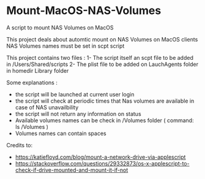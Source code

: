 # Mount-MacOS-NAS-Volumes
A script to mount NAS Volumes on MacOS

This project deals about automtic mount on NAS Volumes on MacOS clients
NAS Volumes names must be set in scpt script

This project contains two files :
1- The script itself an scpt file to be added in /Users/Shared/scripts
2- The plist file to be added on LauchAgents folder in homedir Library folder

Some explanations :
- the script will be launched at current user login
- the script will check at periodic times that Nas volumes are available in case of NAS unavailbility
- the script will not return any information on status
- Available volumes names can be check in /Volumes folder ( command: ls /Volumes )
- Volumes names can contain spaces 

Credits to:
- https://katiefloyd.com/blog/mount-a-network-drive-via-applescript
- https://stackoverflow.com/questions/29332873/os-x-applescript-to-check-if-drive-mounted-and-mount-it-if-not